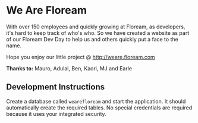 # We Are Floream

With over 150 employees and quickly growing at Floream, as developers, it's hard to keep track of who's who. So we have created a website as part of our Floream Dev Day to help us and others quickly put a face to the name.

Hope you enjoy our little project @ http://weare.floream.com

**Thanks to:** Mauro, Adulai, Ben, Kaori, MJ and Earle

## Development Instructions

Create a database called ```wearefloream``` and start the application. It should automatically create the required tables.
No special credentials are required because it uses your integrated security.
